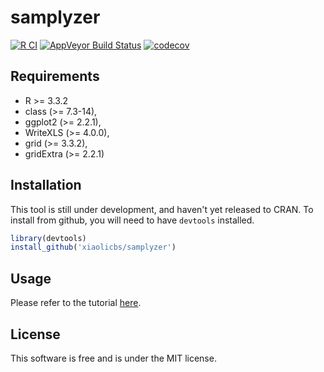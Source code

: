 # samplyzer
[![R CI](https://github.com/x-lab/samplyzer/actions/workflows/ci.yml/badge.svg)](https://github.com/x-lab/samplyzer/actions/workflows/ci.yml)
[![AppVeyor Build  Status](https://ci.appveyor.com/api/projects/status/u8scd9ecoe67k9cw?svg=true)](https://ci.appveyor.com/project/1677953017/samplyzer)
[![codecov](https://codecov.io/gh/x-lab/samplyzer/graph/badge.svg?token=eNYYjuMXIw)](https://codecov.io/gh/x-lab/samplyzer)

## Requirements
* R >= 3.3.2
* class (>= 7.3-14),
* ggplot2 (>= 2.2.1),
* WriteXLS (>= 4.0.0),
* grid (>= 3.3.2),
* gridExtra (>= 2.2.1)

## Installation
This tool is still under development, and haven't yet released to CRAN. To install from github, you will need to have `devtools` installed.

```r
library(devtools)
install_github('xiaolicbs/samplyzer')
```

## Usage
Please refer to the tutorial [here](vignetts/tutorial.Rmd).

## License
This software is free and is under the MIT license.
